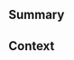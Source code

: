 <!--
  Thanks for creating a Pull Request! Before you submit, please make sure
  you've done the following:

  - I read the contributing document at https://github.com/go-parrot/geocoder/blob/master/CONTRIBUTING.md#contributing
-->

<!--
  Make our lives easier! Choose one of the following by uncommenting it:
-->

<!-- This is a 🐛 bug fix. -->

<!-- This is a 🙋 feature or enhancement. -->

<!-- This is a 🔦 documentation change. -->

<!--
  Before you submit this pull request, make sure to have a look at the following
  checklist. If you don't know how to do some of these, that's fine! Submit
  your pull request and we will help you out on the way.

  - I've added tests (if it's a bug, feature or enhancement)
  - I've adjusted the documentation (if it's a feature or enhancement)
  - The test suite passes locally (run `npm test` to verify this)
-->

## Summary

<!--
  Provide a description of what your pull request changes.
-->

## Context

<!--
  Is this related to any GitHub issue(s)?

  You can use keywords to automatically close the related issue.
  For example, (all of) the following will close issue #4567 when your PR is merged.

  Closes #4567
  Fixes #4567
  Resolves #4567

  Use any one of the above as applicable.
-->
